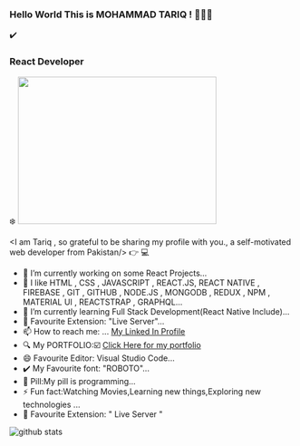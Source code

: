  ### Hello World This is MOHAMMAD TARIQ ! 👋😄👋
 
 ✔️ <h3>React Developer</h3> ❄️ 
<img width="350" height="260" src="https://raw.githubusercontent.com/abhisheknaiidu/abhisheknaiidu/master/code.gif" />



 <I am Tariq , so grateful to be sharing my profile with you., a self-motivated web developer from Pakistan/> 👉 💻 
 
 

- 🔭 I’m currently working on some React Projects...
- 💙 I like HTML , CSS , JAVASCRIPT , REACT.JS, REACT NATIVE , FIREBASE , GIT , GITHUB , NODE.JS , MONGODB , REDUX , NPM , MATERIAL UI , REACTSTRAP , GRAPHQL...
- 🌱 I’m currently learning Full Stack Development(React Native Include)...
- 💌 Favourite Extension: "Live Server"...
- 📫 How to reach me: ... [My Linked In Profile](https://www.linkedin.com/in/mohammad-tariq-0a62a41b9)
- 🔍 My PORTFOLIO:☑️  [Click Here for my portfolio]( http://tariq-developer.surge.sh)
- 😄 Favourite Editor: Visual Studio Code...
- ✔️ My Favourite font: "ROBOTO"...
- 💊 Pill:My pill is programming...
- ⚡ Fun fact:Watching Movies,Learning new things,Exploring new technologies ...
- 💯 Favourite Extension: " Live Server " 


![github stats](https://github-readme-stats.vercel.app/api?username=iamtariq10&show_icons=true)


